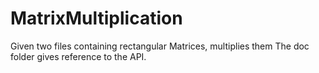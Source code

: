 # MatrixMultiplication
Given two files containing rectangular Matrices, multiplies them
The doc folder gives reference to the API.
